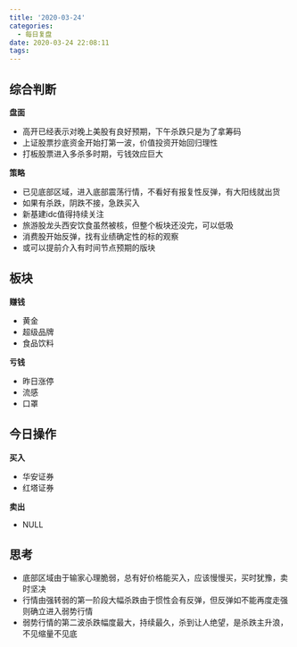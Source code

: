 ```yaml
---
title: '2020-03-24'
categories:
  - 每日复盘
date: 2020-03-24 22:08:11
tags:
---
```

## 综合判断
**盘面**

- 高开已经表示对晚上美股有良好预期，下午杀跌只是为了拿筹码
- 上证股票抄底资金开始打第一波，价值投资开始回归理性
- 打板股票进入多杀多时期，亏钱效应巨大

**策略**

- 已见底部区域，进入底部震荡行情，不看好有报复性反弹，有大阳线就出货
- 如果有杀跌，阴跌不接，急跌买入
- 新基建idc值得持续关注
- 旅游股龙头西安饮食虽然被核，但整个板块还没完，可以低吸
- 消费股开始反弹，找有业绩确定性的标的观察
- 或可以提前介入有时间节点预期的版块

## 板块
**赚钱**

- 黄金
- 超级品牌
- 食品饮料

**亏钱**

- 昨日涨停
- 流感
- 口罩

## 今日操作
**买入**

- 华安证券
- 红塔证券

**卖出**

- NULL

## 思考
- 底部区域由于输家心理脆弱，总有好价格能买入，应该慢慢买，买时犹豫，卖时坚决
- 行情由强转弱的第一阶段大幅杀跌由于惯性会有反弹，但反弹如不能再度走强则确立进入弱势行情
- 弱势行情的第二波杀跌幅度最大，持续最久，杀到让人绝望，是杀跌主升浪，不见缩量不见底